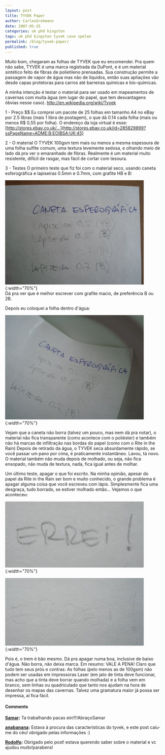 ```yaml
---
layout: post
title: TYVEK Paper
author: CarlosGrohmann
date: 2007-05-25
categories: uk phd kingston
tags: uk phd kingston tyvek cave speleo
permalink: /blog/tyvek-paper/
published: true
---
```



Muito bom, chegaram as folhas de TYVEK que eu encomendei. Pra quem não sabe, TYVEK é uma marca registrada da DuPont, e é um material sintético feito de fibras de polietileno prensadas. Sua construção permite a passagem de vapor de água mas não de líquidos, então suas apliações vão desde capas protetoras para carros até barreiras químicas e bio-químicas.  

A minha intenção é testar o material para ser usado em mapeamentos de cavernas com muita água (em lugar do papel, que tem desvantagens óbvias nesse caso). <http://en.wikipedia.org/wiki/Tyvek>   

1 - Preço $$ Eu comprei um pacote de 25 folhas em tamanho A4 no eBay por 2.5 libras (mais 1 libra de postagem), o que dá 0.14 cada folha (mais ou menos R$ 0,55 por folha). O endereço da loja virtual é esse: [http://stores.ebay.co.uk/...](http://stores.ebay.co.uk/id=285829899?ssPageName=ADME:B:EOIBSA:UK:45)   

2 - O material O TYVEK 100gsm tem mais ou menos a mesma espessura de uma folha sulfite comum, uma textura levemente sedosa, e olhando meio de lado dá pra ver o emaranhado de fibras. Realmente é um material muito resistente, difícil de rasgar, mas fácil de cortar com tesoura.   

3 - Testes O primeiro teste que fiz foi com o material seco, usando caneta esferográfica e lapiseiras 0.5mm e 0.7mm, com grafite HB e B:  

![](/img/teste1.jpg){:width="70%"}   
Dá pra ver que é melhor escrever com grafite macio, de preferência B ou 2B.  

Depois eu coloquei a folha dentro d'água:  

![](/img/teste2.jpg){:width="70%"}   

Vejam que a caneta não borra (talvez um pouco, mas nem dá pra notar), o material não fica transparente (como acontece com o poliéster) e também não há marcas de infiltração nas bordas do papel (como com o Rite in the Rain) Depois de retirado da água, o TYVEK seca absurdamente rápido, se você passar um pano por cima, é praticamente instantâneo. Lavou, tá novo. O material também não muda depois de molhado, ou seja, não fica ensopado, não muda de textura, nada, fica igual antes de molhar.  

Um último teste, apagar o que foi escrito. Na minha opinião, apesar do papel da Rite in the Rain ser bom e muito conhecido, o grande problema é apagar alguma coisa que você escreveu com lápis. Simplesmente fica uma desgraça, tudo borrado, se estiver molhado então... Vejamos o que aconteceu:  

![](/img/teste3.jpg){:width="70%"}   

![](/img/teste4.jpg){:width="70%"}   

Pois é, o trem é bão mesmo. Dá pra apagar numa boa, inclusive de baixo d'água. Não borra, não deixa marca. Em resumo: VALE A PENA! Claro que tudo tem seus prós e contras: As folhas (pelo menos as de 100gsm) não podem ser usadas em impressoras Laser (em jato de tinta deve funcionar, mas acho que a tinta deve borrar quando molhada) e a folha vem em branco, sem linhas ou quadriculado que tanto nos ajudam na hora de desenhar os mapas das cavernas. Talvez uma gramatura maior já possa ser impressa, aí fica fácil.



#### Comments



**[Samar](#38 "2007-05-25 22:41:04"):** Ta trabalhando pacas ein!!!!AbraçoSamar

**[anabanana](#39 "2008-10-22 23:26:24"):** Estava à procura das características do tyvek, e este post caiu-me do céu! obrigado pelas informações :)

**[Rodolfo](#40 "2009-08-20 02:03:12"):** Obrigado pelo post! estava querendo saber sobre o material e vc ajudou muito!parabens!



